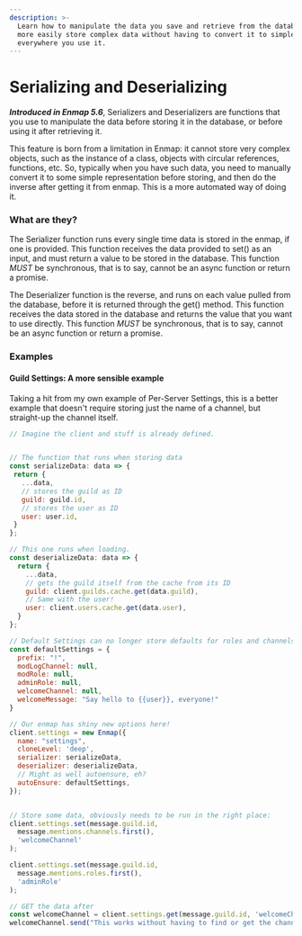 ```yaml
---
description: >-
  Learn how to manipulate the data you save and retrieve from the database, to
  more easily store complex data without having to convert it to simple data
  everywhere you use it.
---
```


# Serializing and Deserializing

_**Introduced in Enmap 5.6**_, Serializers and Deserializers are functions that you use to manipulate the data before storing it in the database, or before using it after retrieving it. 

This feature is born from a limitation in Enmap: it cannot store very complex objects, such as the instance of a class, objects with circular references, functions, etc. So, typically when you have such data, you need to manually convert it to some simple representation before storing, and then do the inverse after getting it from enmap. This is a more automated way of doing it.

### What are they?

The Serializer function runs every single time data is stored in the enmap, if one is provided. This function receives the data provided to set\(\) as an input, and must return a value to be stored in the database. This function _MUST_ be synchronous, that is to say, cannot be an async function or return a promise. 

The Deserializer function is the reverse, and runs on each value pulled from the database, before it is returned through the get\(\) method. This function receives the data stored in the database and returns the value that you want to use directly. This function _MUST_ be synchronous, that is to say, cannot be an async function or return a promise. 

### Examples

#### Guild Settings: A more sensible example

Taking a hit from my own example of Per-Server Settings, this is a better example that doesn't require storing just the name of a channel, but straight-up the channel itself.

```javascript
// Imagine the client and stuff is already defined.


// The function that runs when storing data
const serializeData: data => {
 return {
   ...data,
   // stores the guild as ID
   guild: guild.id,
   // stores the user as ID
   user: user.id,
 }
};

// This one runs when loading.
const deserializeData: data => {
  return {
    ...data,
    // gets the guild itself from the cache from its ID
    guild: client.guilds.cache.get(data.guild),
    // Same with the user!
    user: client.users.cache.get(data.user),
  }
};

// Default Settings can no longer store defaults for roles and channels.
const defaultSettings = {
  prefix: "!",
  modLogChannel: null,
  modRole: null,
  adminRole: null,
  welcomeChannel: null,
  welcomeMessage: "Say hello to {{user}}, everyone!"
}

// Our enmap has shiny new options here!
client.settings = new Enmap({
  name: "settings",
  cloneLevel: 'deep',
  serializer: serializeData,
  deserializer: deserializeData,
  // Might as well autoensure, eh?
  autoEnsure: defaultSettings,
});


// Store some data, obviously needs to be run in the right place: 
client.settings.set(message.guild.id,
  message.mentions.channels.first(),
  'welcomeChannel'
);

client.settings.set(message.guild.id,
  message.mentions.roles.first(),
  'adminRole'
);

// GET the data after
const welcomeChannel = client.settings.get(message.guild.id, 'welcomeChannel');
welcomeChannel.send("This works without having to find or get the channel!");
```

